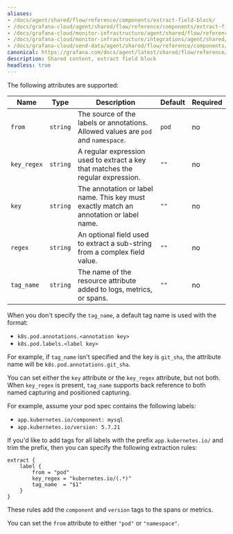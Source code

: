 ```yaml
---
aliases:
- /docs/agent/shared/flow/reference/components/extract-field-block/
- /docs/grafana-cloud/agent/shared/flow/reference/components/extract-field-block/
- /docs/grafana-cloud/monitor-infrastructure/agent/shared/flow/reference/components/extract-field-block/
- /docs/grafana-cloud/monitor-infrastructure/integrations/agent/shared/flow/reference/components/extract-field-block/
- /docs/grafana-cloud/send-data/agent/shared/flow/reference/components/extract-field-block/
canonical: https://grafana.com/docs/agent/latest/shared/flow/reference/components/extract-field-block/
description: Shared content, extract field block
headless: true
---
```


The following attributes are supported:

Name        | Type     | Description                                                                            | Default | Required
------------|----------|----------------------------------------------------------------------------------------|---------|---------
`from`      | `string` | The source of the labels or annotations. Allowed values are `pod` and `namespace`.     | `pod`   | no
`key_regex` | `string` | A regular expression used to extract a key that matches the regular expression.        | `""`    | no
`key`       | `string` | The annotation or label name. This key must exactly match an annotation or label name. | `""`    | no
`regex`     | `string` | An optional field used to extract a sub-string from a complex field value.             | `""`    | no
`tag_name`  | `string` | The name of the resource attribute added to logs, metrics, or spans.                   | `""`    | no

When you don't specify the `tag_name`, a default tag name is used with the format:
* `k8s.pod.annotations.<annotation key>`
* `k8s.pod.labels.<label key>`

For example, if `tag_name` isn't specified and the key is `git_sha`, the attribute name will be `k8s.pod.annotations.git_sha`.

You can set either the `key` attribute or the `key_regex` attribute, but not both.
When `key_regex` is present, `tag_name` supports back reference to both named capturing and positioned capturing.

For example, assume your pod spec contains the following labels:
* `app.kubernetes.io/component: mysql`
* `app.kubernetes.io/version: 5.7.21`

If you'd like to add tags for all labels with the prefix `app.kubernetes.io/` and trim the prefix, then you can specify the following extraction rules:

```river
extract {
	label {
	    from = "pod"
		key_regex = "kubernetes.io/(.*)"
		tag_name  = "$1"
	}
}
```

These rules add the `component` and `version` tags to the spans or metrics.

You can set the `from` attribute to either `"pod"` or `"namespace"`.
